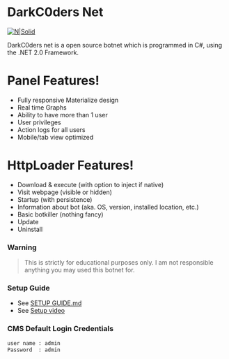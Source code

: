 # DarkC0ders Net

[![N|Solid](https://image.ibb.co/hVWAO7/Untitled.png)](https://nodesource.com/products/nsolid)

DarkC0ders net is a open source botnet which is programmed in C#, using the .NET 2.0 Framework.




# Panel Features!

  - Fully responsive Materialize design
  - Real time Graphs 
  - Ability to have more than 1 user
  - User privileges
  - Action logs for all users
  - Mobile/tab view optimized

# HttpLoader Features!

  - Download & execute (with option to inject if native)
  - Visit webpage (visible or hidden)
  - Startup (with persistence)
  - Information about bot (aka. OS, version, installed location, etc.)
  - Basic botkiller (nothing fancy)
  - Update
  - Uninstall



### Warning




> This is strictly for
> educational purposes only.
> I am not responsible anything 
> you may used this botnet for. 

### Setup Guide

* See [SETUP GUIDE.md](https://github.com/hashXploiter/darkcoders-net/blob/master/SETUP%20GUIDE.md)
* See [Setup video](https://youtu.be/N9_gGDHRjTI)

### CMS Default Login Credentials



```sh
user name : admin
Password  : admin
```
